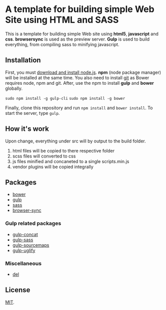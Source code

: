 # A template for building simple Web Site using HTML and SASS

This is a template for building simple Web site using **html5**, **javascript** and **css**.  **browsersync** is used as the preview server.
**Gulp** is used to build everything, from compiling sass to minifying javascript.

## Installation

First, you must [download and install node.js](https://nodejs.org/).  **npm** (node package manager) will be installed at the same time.
You also need to install [git](https://git-scm.com/) as Bower requires node, npm and git.
After, use the npm to install **gulp** and **bower** globally.

`sudo npm install -g gulp-cli`
`sudo npm install -g bower`

Finally, clone this repository and run `npm install` and `bower install`.  To start the server, type `gulp`.

## How it's work

Upon change, everything under src will by output to the build folder.
1. html files will be copied to there respective folder
2. scss files will converted to css
3. js files minified and concaneted to a single scripts.min.js 
4. vendor plugins will be copied integrally

## Packages

* [bower](http://bower.io/)
* [gulp](http://gulpjs.com/)
* [sass](http://sass-lang.com/)
* [browser-sync](https://www.browsersync.io/)

### Gulp related packages

* [gulp-concat](https://www.npmjs.com/package/gulp-concat)
* [gulp-sass](https://www.npmjs.com/package/gulp-sass)
* [gulp-sourcemaps](https://www.npmjs.com/package/gulp-sourcemaps)
* [gulp-uglify](https://www.npmjs.com/package/gulp-uglify)

### Miscellaneous

* [del](https://www.npmjs.com/package/del)

## License

[MIT](./LICENSE).
